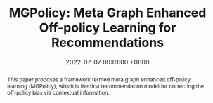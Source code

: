 ---
title:          "MGPolicy: Meta Graph Enhanced Off-policy Learning for Recommendations"
date:           2022-07-07 00:01:00 +0800
selected:       true
pub:            "the 45th International ACM SIGIR Conference on Research and Development in Information Retrieval (SIGIR)"
pub_date:       "2022"
abstract: >-
  This paper proposes a framework termed meta graph enhanced off-policy learning (MGPolicy), which is the first recommendation model for correcting the off-policy bias via contextual information.
cover:          /assets/images/covers/cover1.jpg
authors:
  - Xiangmeng Wang
  - Qian Li
  - Dianer Yu
  - Zhichao Wang
  - Hongxu Chen
  - Guandong Xu
links:
  Paper: https://dl.acm.org/doi/abs/10.1145/3477495.3532021
---